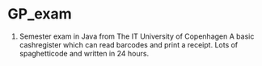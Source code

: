 # GP_exam
1. Semester exam in Java from The IT University of Copenhagen
A basic cashregister which can read barcodes and print a receipt. Lots of spaghetticode and written in 24 hours.
